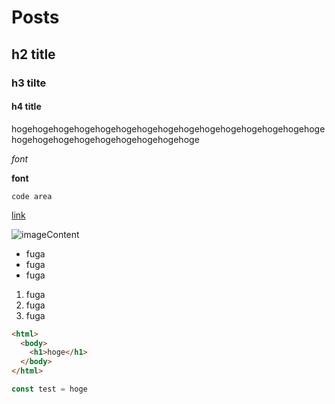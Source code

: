 # Posts

## h2 title

### h3 tilte

#### h4 title

hogehogehogehogehogehogehogehogehogehogehogehogehogehogehogehogehogehogehogehogehogehogehogehoge

*font*

**font**

`code area`

[link](https://iot.kyoto)

![imageContent](https://s3-ap-northeast-1.amazonaws.com/r.izumi/images/ItemIcon038a.png)

* fuga
* fuga
* fuga

1. fuga
2. fuga
3. fuga

```html
<html>
  <body>
    <h1>hoge</h1>
  </body>
</html>
```

```js
const test = hoge
```
